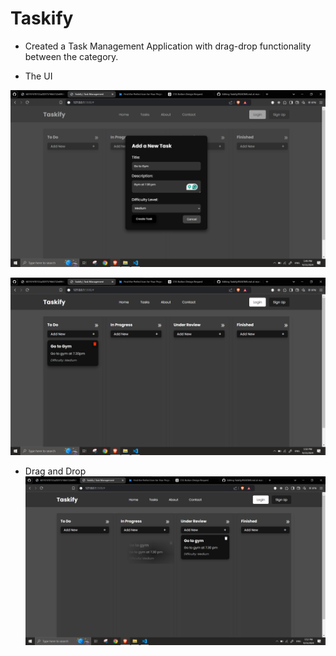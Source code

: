 
# Taskify
- Created a Task Management Application with drag-drop functionality between the category.

- The UI 

![alt text](image.png)

![alt text](image-1.png)

- Drag and Drop
![alt text](image-2.png)


